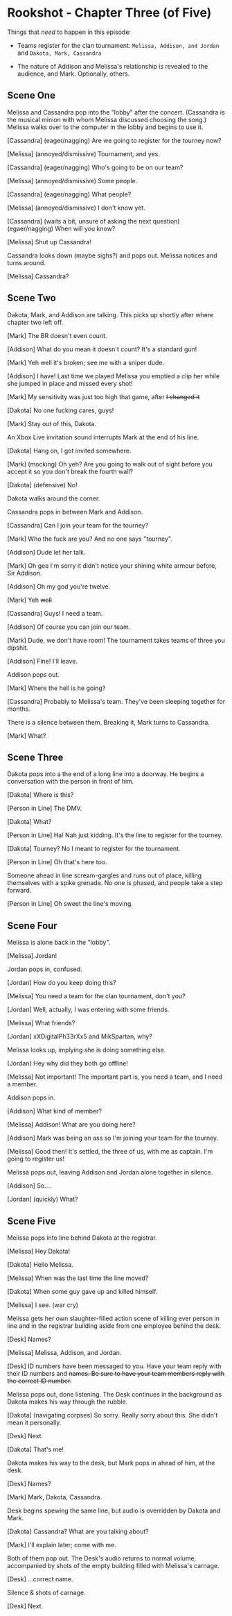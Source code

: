 # Rookshot - Chapter Three (of Five)

Things that *need* to happen in this episode:

* Teams register for the clan tournament: ```Melissa, Addison, and Jordan``` and ```Dakota, Mark, Cassandra```

* The nature of Addison and Melissa's relationship is revealed to the audience, and Mark. Optionally, others.

## Scene One

Melissa and Cassandra pop into the "lobby" after the concert. (Cassandra is the musical minion with whom Melissa discussed choosing the song.) Melissa walks over to the computer in the lobby and begins to use it.

[Cassandra] \(eager/nagging) Are we going to register for the tourney now?

[Melissa] \(annoyed/dismissive) Tournament, and yes.

[Cassandra] \(eager/nagging) Who's going to be on our team?

[Melissa] \(annoyed/dismissive) Some people.

[Cassandra] \(eager/nagging) What people?

[Melissa] \(annoyed/dismissive) I don't know yet.

[Cassandra] \(waits a bit, unsure of asking the next question) (egaer/nagging) When will you know?

[Melissa] Shut up Cassandra!

Cassandra looks down (maybe sighs?) and pops out. Melissa notices and turns around.

[Melissa] Cassandra?

## Scene Two

Dakota, Mark, and Addison are talking. This picks up shortly after where chapter two left off.

[Mark] The BR doesn't even count.

[Addison] What do you mean it doesn't count? It's a standard gun!

[Mark] Yeh well it's broken; see me with a sniper dude.

[Addison] I have! Last time we played Melissa you emptied a clip her while she jumped in place and missed every shot!

[Mark] My sensitivity was just too high that game, after ~~I changed it~~

[Dakota] No one fucking cares, guys!

[Mark] Stay out of this, Dakota.

An Xbox Live invitation sound interrupts Mark at the end of his line.

[Dakota] Hang on, I got invited somewhere.

[Mark] \(mocking) Oh yeh? Are you going to walk out of sight before you accept it so you don't break the fourth wall?

[Dakota] \(defensive) No!

Dakota walks around the corner.

Cassandra pops in between Mark and Addison.

[Cassandra] Can I join your team for the tourney?

[Mark] Who the fuck are you? And no one says "tourney".

[Addison] Dude let her talk.

[Mark] Oh gee I'm sorry it didn't notice your shining white armour before, Sir Addison.

[Addison] Oh my god you're twelve.

[Mark] Yeh ~~well~~

[Cassandra] Guys! I need a team.

[Addison] Of course you can join our team.

[Mark] Dude, we don't have room! The tournament takes teams of three you dipshit.

[Addison] Fine! I'll leave.

Addison pops out.

[Mark] Where the hell is he going?

[Cassandra] Probably to Melissa's team. They've been sleeping together for months.

There is a silence between them. Breaking it, Mark turns to Cassandra.

[Mark] What?

## Scene Three

Dakota pops into a the end of a long line into a doorway. He begins a conversation with the person in front of him.

[Dakota] Where is this?

[Person in Line] The DMV.

[Dakota] What?

[Person in Line] Ha! Nah just kidding. It's the line to register for the tourney.

[Dakota] Tourney? No I meant to register for the tournament.

[Person in Line] Oh that's here too.

Someone ahead in line scream-gargles and runs out of place, killing themselves with a spike grenade. No one is phased, and people take a step forward.

[Person in Line] Oh sweet the line's moving.

## Scene Four

Melissa is alone back in the "lobby".

[Melissa] Jordan!

Jordan pops in, confused.

[Jordan] How do you keep doing this?

[Melissa] You need a team for the clan tournament, don't you?

[Jordan] Well, actually, I was entering with some friends.

[Melissa] What friends?

[Jordan] xXDigitalPh33rXx5 and MikSpartan, why?

Melissa looks up, implying she is doing something else.

[Jordan] Hey why did they both go offline!

[Melissa] Not important! The important part is, you need a team, and I need a member.

Addison pops in.

[Addison] What kind of member?

[Melissa] Addison! What are you doing here?

[Addison] Mark was being an ass so I'm joining your team for the tourney.

[Melissa] Good then! It's settled, the three of us, with me as captain. I'm going to register us!

Melissa pops out, leaving Addison and Jordan alone together in silence.

[Addison] So....

[Jordan] \(quickly) What?

## Scene Five

Melissa pops into line behind Dakota at the registrar.

[Melissa] Hey Dakota!

[Dakota] Hello Melissa.

[Melissa] When was the last time the line moved?

[Dakota] When some guy gave up and killed himself.

[Melissa] I see. (war cry)

Melissa gets her own slaughter-filled action scene of killing ever person in line and in the registrar building aside from one employee behind the desk.

[Desk] Names?

[Melissa] Melissa, Addison, and Jordan.

[Desk] ID numbers have been messaged to you. Have your team reply with their ID numbers and ~~names. Be sure to have your team members reply with the correct ID number.~~

Melissa pops out, done listening. The Desk continues in the background as Dakota makes his way through the rubble.

[Dakota] \(navigating corpses) So sorry. Really sorry about this. She didn't mean it personally.

[Desk] Next.

[Dakota] That's me!

Dakota makes his way to the desk, but Mark pops in ahead of him, at the desk.

[Desk] Names?

[Mark] Mark, Dakota, Cassandra.

Desk begins spewing the same line, but audio is overridden by Dakota and Mark.

[Dakota] Cassandra? What are you talking about?

[Mark] I'll explain later; come with me.

Both of them pop out. The Desk's audio returns to normal volume, accompanied by shots of the empty building filled with Melissa's carnage.

[Desk] ...correct name.

Silence & shots of carnage.

[Desk] Next.
